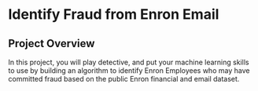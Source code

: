 # Identify Fraud from Enron Email

## Project Overview
In this project, you will play detective, and put your machine learning skills to use by building an algorithm to identify Enron Employees who may have committed fraud based on the public Enron financial and email dataset.
